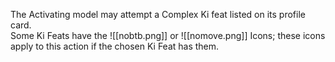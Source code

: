 The Activating model may attempt a Complex Ki feat listed on its profile card.  
Some Ki Feats have the ![[nobtb.png]] or ![[nomove.png]] Icons; these icons apply to this action if the chosen Ki Feat has them.